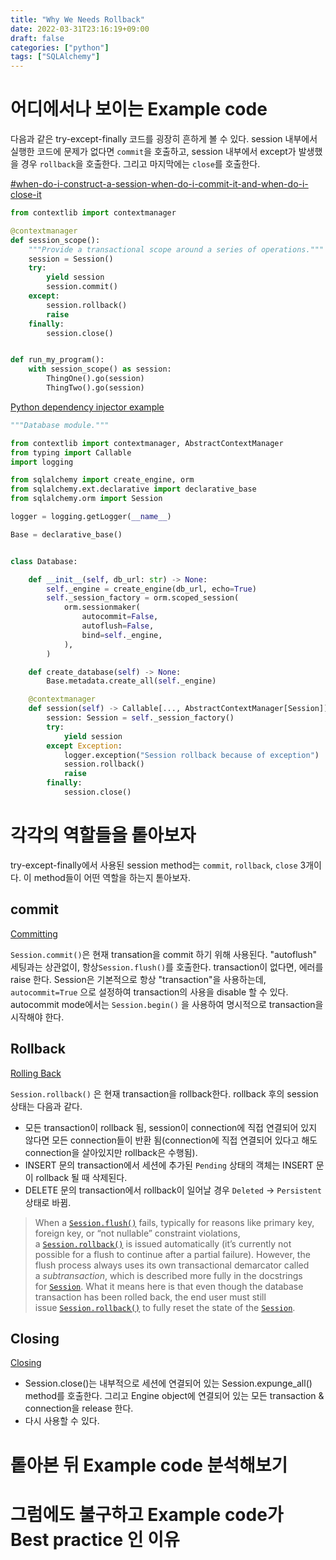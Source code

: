 ```yaml
---
title: "Why We Needs Rollback"
date: 2022-03-31T23:16:19+09:00
draft: false
categories: ["python"]
tags: ["SQLAlchemy"]
---
```


# 어디에서나 보이는 Example code

다음과 같은 try-except-finally 코드를 굉장히 흔하게 볼 수 있다.
session 내부에서 실행한 코드에 문제가 없다면 `commit`을 호출하고,
session 내부에서 except가 발생했을 경우 `rollback`을 호출한다.
그리고 마지막에는 `close`를 호출한다.

[#when-do-i-construct-a-session-when-do-i-commit-it-and-when-do-i-close-it](https://docs.sqlalchemy.org/en/13/orm/session_basics.html#when-do-i-construct-a-session-when-do-i-commit-it-and-when-do-i-close-it)
```python
from contextlib import contextmanager

@contextmanager
def session_scope():
    """Provide a transactional scope around a series of operations."""
    session = Session()
    try:
        yield session
        session.commit()
    except:
        session.rollback()
        raise
    finally:
        session.close()


def run_my_program():
    with session_scope() as session:
        ThingOne().go(session)
        ThingTwo().go(session)
```

[Python dependency injector example](https://python-dependency-injector.ets-labs.org/examples/fastapi-sqlalchemy.html#database)
```python
"""Database module."""

from contextlib import contextmanager, AbstractContextManager
from typing import Callable
import logging

from sqlalchemy import create_engine, orm
from sqlalchemy.ext.declarative import declarative_base
from sqlalchemy.orm import Session

logger = logging.getLogger(__name__)

Base = declarative_base()


class Database:

    def __init__(self, db_url: str) -> None:
        self._engine = create_engine(db_url, echo=True)
        self._session_factory = orm.scoped_session(
            orm.sessionmaker(
                autocommit=False,
                autoflush=False,
                bind=self._engine,
            ),
        )

    def create_database(self) -> None:
        Base.metadata.create_all(self._engine)

    @contextmanager
    def session(self) -> Callable[..., AbstractContextManager[Session]]:
        session: Session = self._session_factory()
        try:
            yield session
        except Exception:
            logger.exception("Session rollback because of exception")
            session.rollback()
            raise
        finally:
            session.close()
```


# 각각의 역할들을 톹아보자

try-except-finally에서 사용된 session method는 `commit`, `rollback`, `close` 3개이다.
이 method들이 어떤 역할을 하는지 톧아보자.

## commit
[Committing](https://docs.sqlalchemy.org/en/13/orm/session_basics.html#committing)

 `Session.commit()`은 현재 transation을 commit 하기 위해 사용된다. "autoflush" 세팅과는 상관없이, 항상`Session.flush()`를 호출한다. transaction이 없다면, 에러를 raise 한다.
  Session은 기본적으로 항상 "transaction"을 사용하는데, `autocommit=True` 으로 설정하여 transaction의 사용을 disable 할 수 있다. autocommit mode에서는 `Session.begin()` 을 사용하여 명시적으로 transaction을 시작해야 한다.

## Rollback
[Rolling Back](https://docs.sqlalchemy.org/en/13/orm/session_basics.html#rolling-back)

 `Session.rollback()` 은 현재 transaction을 rollback한다. rollback 후의 session 상태는 다음과 같다.
 - 모든 transaction이 rollback 됨, session이 connection에 직접 연결되어 있지 않다면 모든 connection들이 반환 됨(connection에 직접 연결되어 있다고 해도 connection을 살아있지만 rollback은 수행됨).
 - INSERT 문의 transaction에서 세션에 추가된 `Pending` 상태의 객체는 INSERT 문이 rollback 될 때 삭제된다.
 - DELETE 문의 transaction에서 rollback이 일어날 경우 `Deleted` -> `Persistent` 상태로 바뀜.

> When a [`Session.flush()`](https://docs.sqlalchemy.org/en/13/orm/session_api.html#sqlalchemy.orm.session.Session.flush "sqlalchemy.orm.session.Session.flush") fails, typically for reasons like primary key, foreign key, or “not nullable” constraint violations, a [`Session.rollback()`](https://docs.sqlalchemy.org/en/13/orm/session_api.html#sqlalchemy.orm.session.Session.rollback "sqlalchemy.orm.session.Session.rollback") is issued automatically (it’s currently not possible for a flush to continue after a partial failure). However, the flush process always uses its own transactional demarcator called a _subtransaction_, which is described more fully in the docstrings for [`Session`](https://docs.sqlalchemy.org/en/13/orm/session_api.html#sqlalchemy.orm.session.Session "sqlalchemy.orm.session.Session"). What it means here is that even though the database transaction has been rolled back, the end user must still issue [`Session.rollback()`](https://docs.sqlalchemy.org/en/13/orm/session_api.html#sqlalchemy.orm.session.Session.rollback "sqlalchemy.orm.session.Session.rollback") to fully reset the state of the [`Session`](https://docs.sqlalchemy.org/en/13/orm/session_api.html#sqlalchemy.orm.session.Session "sqlalchemy.orm.session.Session").

## Closing
[Closing](https://docs.sqlalchemy.org/en/13/orm/session_basics.html#closing)

- Session.close()는 내부적으로 세션에 연결되어 있는 Session.expunge_all() method를 호출한다. 그리고 Engine object에 연결되어 있는 모든 transaction & connection을 release 한다.
- 다시 사용할 수 있다.

# 톹아본 뒤 Example code 분석해보기

# 그럼에도 불구하고 Example code가 Best practice 인 이유
